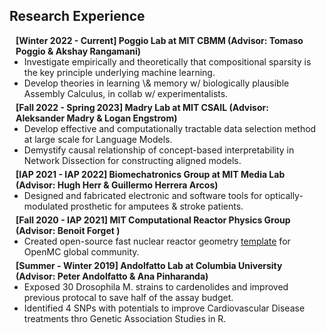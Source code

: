 <h2 id="research_exp">Research Experience</h2>

<h4 style="margin:0 10px 0;">[Winter 2022 - Current] Poggio Lab at MIT CBMM (Advisor: Tomaso Poggio & Akshay Rangamani)</h4>

<ul style="margin:0 0 5px;">
  <li>Investigate empirically and theoretically that compositional sparsity is the key principle underlying machine learning.</li>
  <li>Develop theories in learning \& memory w/ biologically plausible Assembly Calculus, in collab w/ experimentalists.</li>
</ul>

<h4 style="margin:0 10px 0;">[Fall 2022 - Spring 2023] Madry Lab at MIT CSAIL (Advisor: Aleksander Madry & Logan Engstrom) </h4>

<ul style="margin:0 0 5px;">
  <li>Develop effective and computationally tractable data selection method at large scale for Language Models.</li>
  <li>Demystify causal relationship of concept-based interpretability in Network Dissection for constructing aligned models.</li>
  
</ul>

<h4 style="margin:0 10px 0;">[IAP 2021 - IAP 2022] Biomechatronics Group at MIT Media Lab (Advisor: Hugh Herr & Guillermo Herrera Arcos)</h4>

<ul style="margin:0 0 5px;">
  <li>Designed and fabricated electronic and software tools for optically-modulated prosthetic for amputees & stroke patients.</li>
</ul>

<h4 style="margin:0 10px 0;">[Fall 2020 - IAP 2021] MIT Computational Reactor Physics Group (Advisor: Benoit Forget )</h4>

<ul style="margin:0 0 5px;">
  <li>Created open-source fast nuclear reactor geometry <a href="https://github.com/mit-crpg/openmc-reactor-examples">template</a> for OpenMC global community. </li>
</ul>

<h4 style="margin:0 10px 0;">[Summer - Winter 2019] Andolfatto Lab at Columbia University (Advisor: Peter Andolfatto & Ana Pinharanda) </h4>

<ul style="margin:0 0 5px;">
  <li>Exposed 30 Drosophila M. strains to cardenolides and improved previous protocal to save half of the assay budget.</li>
  <li>Identified 4 SNPs with potentials to improve Cardiovascular Disease treatments thro Genetic Association Studies in R.</li>
</ul>

<br/>
